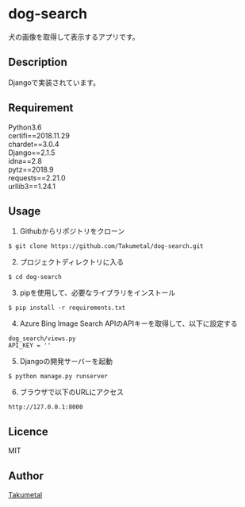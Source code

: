 dog-search
====

犬の画像を取得して表示するアプリです。

## Description
Djangoで実装されています。

## Requirement
Python3.6  
certifi==2018.11.29  
chardet==3.0.4  
Django==2.1.5  
idna==2.8  
pytz==2018.9  
requests==2.21.0  
urllib3==1.24.1  

## Usage
1. Githubからリポジトリをクローン
```
$ git clone https://github.com/Takumetal/dog-search.git
```
2. プロジェクトディレクトリに入る
```
$ cd dog-search
```
3. pipを使用して、必要なライブラリをインストール
```
$ pip install -r requirements.txt 
```
4. Azure Bing Image Search APIのAPIキーを取得して、以下に設定する
```
dog_search/views.py
API_KEY = ''
```
5. Djangoの開発サーバーを起動
```
$ python manage.py runserver
```
6. ブラウザで以下のURLにアクセス
```
http://127.0.0.1:8000
```

## Licence
MIT

## Author
[Takumetal](https://github.com/Takumetal)
